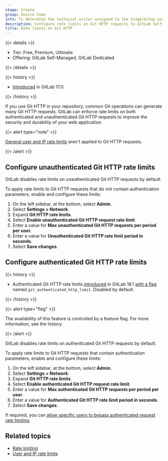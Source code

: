 ```yaml
---
stage: Create
group: Source Code
info: To determine the technical writer assigned to the Stage/Group associated with this page, see https://handbook.gitlab.com/handbook/product/ux/technical-writing/#assignments
description: Configure rate limits on Git HTTP requests to GitLab Self-Managed.
title: Rate limits on Git HTTP
---
```


{{< details >}}

- Tier: Free, Premium, Ultimate
- Offering: GitLab Self-Managed, GitLab Dedicated

{{< /details >}}

{{< history >}}

- [Introduced](https://gitlab.com/gitlab-org/gitlab/-/merge_requests/147112) in GitLab 17.0.

{{< /history >}}

If you use Git HTTP in your repository, common Git operations can generate many Git HTTP requests.
GitLab can enforce rate limits on both authenticated and unauthenticated Git HTTP requests to improve
the security and durability of your web application.

{{< alert type="note" >}}

[General user and IP rate limits](user_and_ip_rate_limits.md) aren't applied to Git HTTP requests.

{{< /alert >}}

## Configure unauthenticated Git HTTP rate limits

GitLab disables rate limits on unauthenticated Git HTTP requests by default.

To apply rate limits to Git HTTP requests that do not contain authentication
parameters, enable and configure these limits:

1. On the left sidebar, at the bottom, select **Admin**.
1. Select **Settings > Network**.
1. Expand **Git HTTP rate limits**.
1. Select **Enable unauthenticated Git HTTP request rate limit**.
1. Enter a value for **Max unauthenticated Git HTTP requests per period per user**.
1. Enter a value for **Unauthenticated Git HTTP rate limit period in seconds**.
1. Select **Save changes**.

## Configure authenticated Git HTTP rate limits

{{< history >}}

- Authenticated Git HTTP rate limits [introduced](https://gitlab.com/gitlab-org/gitlab/-/merge_requests/191552) in GitLab 18.1 [with a flag](../../administration/feature_flags/_index.md) named `git_authenticated_http_limit`. Disabled by default.

{{< /history >}}

{{< alert type="flag" >}}

The availability of this feature is controlled by a feature flag.
For more information, see the history.

{{< /alert >}}

GitLab disables rate limits on authenticated Git HTTP requests by default.

To apply rate limits to Git HTTP requests that contain authentication
parameters, enable and configure these limits:

1. On the left sidebar, at the bottom, select **Admin**.
1. Select **Settings > Network**.
1. Expand **Git HTTP rate limits**.
1. Select **Enable authenticated Git HTTP request rate limit**.
1. Enter a value for **Max authenticated Git HTTP requests per period per user**.
1. Enter a value for **Authenticated Git HTTP rate limit period in seconds**.
1. Select **Save changes**.

If required, you can
[allow specific users to bypass authenticated request rate limiting](user_and_ip_rate_limits.md#allow-specific-users-to-bypass-authenticated-request-rate-limiting).

## Related topics

- [Rate limiting](../../security/rate_limits.md)
- [User and IP rate limits](user_and_ip_rate_limits.md)
